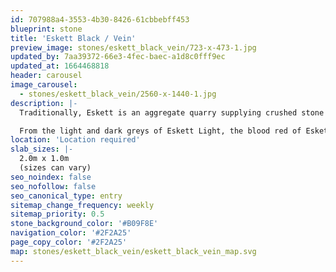 ```yaml
---
id: 707988a4-3553-4b30-8426-61cbbebff453
blueprint: stone
title: 'Eskett Black / Vein'
preview_image: stones/eskett_black_vein/723-x-473-1.jpg
updated_by: 7aa39372-66e3-4fec-baec-a1d8c0fff9ec
updated_at: 1664468818
header: carousel
image_carousel:
  - stones/eskett_black_vein/2560-x-1440-1.jpg
description: |-
  Traditionally, Eskett is an aggregate quarry supplying crushed stone for industrial applications and there is no history of this limestone being used in buildings. Britannicus Stone has secured access to the polishing beds that contain a variety of intriguing mottled coloured stones and, for the first time, the true beauty of what Eskett quarry has to offer is revealed.

  From the light and dark greys of Eskett Light, the blood red of Eskett Red through to the rare Veined Black, these stones, when cut and polished, produce some of the most beautiful ‘marble’ in the British Isles.
location: 'Location required'
slab_sizes: |-
  2.0m x 1.0m
  (sizes can vary)
seo_noindex: false
seo_nofollow: false
seo_canonical_type: entry
sitemap_change_frequency: weekly
sitemap_priority: 0.5
stone_background_color: '#B09F8E'
navigation_color: '#2F2A25'
page_copy_color: '#2F2A25'
map: stones/eskett_black_vein/eskett_black_vein_map.svg
---
```

